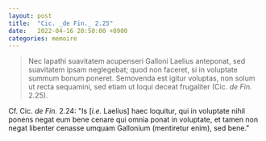 ```yaml
---
layout: post
title:  "Cic. _de Fin._ 2.25"
date:   2022-04-16 20:50:00 +0900
categories: memoire
---
```

>Nec lapathi suavitatem acupenseri Galloni Laelius anteponat, sed suavitatem ipsam neglegebat; quod non faceret, si in voluptate summum bonum poneret. Semovenda est igitur voluptas, non solum ut recta sequamini, sed etiam ut loqui deceat frugaliter (Cic. *de Fin.* 2.25).

Cf. Cic. _de Fin._ 2.24: "Is [*i.e.* Laelius] haec loquitur, qui in voluptate nihil ponens negat eum bene cenare qui omnia ponat in voluptate, et tamen non negat libenter cenasse umquam Gallonium (mentiretur enim), sed bene."